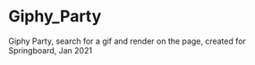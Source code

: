# Giphy_Party
Giphy Party, search for a gif and render on the page, created for Springboard, Jan 2021

